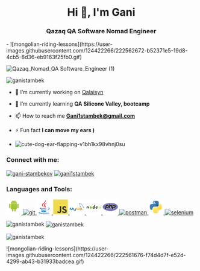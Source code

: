 <h1 align="center">Hi 👋, I'm Gani</h1>
<h3 align="center">Qazaq QA Software Nomad Engineer</h3>
- ![mongolian-riding-lessons](https://user-images.githubusercontent.com/124422266/222562672-b52371e5-19d8-4cb5-8d36-eb9163f25fb0.gif)

![Qazaq_Nomad_QA Software_Engineer (1)](https://user-images.githubusercontent.com/124422266/222557679-7c2623c3-c94f-4189-8d53-f4246baaf9eb.png)


<p align="left"> <img src="https://media.tenor.com/l9fh4ZmDHIsAAAAd/mongolian-riding-lessons.gif" alt="ganistambek" /> </p>

- 🔭 I’m currently working on [Qalaisyn](qalaisyn.world)

- 🌱 I’m currently learning **QA Silicone Valley, bootcamp**

- 📫 How to reach me **Gani1stambek@gmail.com**

- ⚡ Fun fact **I can move my ears )**
- ![cute-dog-ear-flapping-v1bh1kx98vhnj0su](https://user-images.githubusercontent.com/124422266/222561290-449f348f-7c4e-4f61-b0c5-65f1a1f93f4d.gif)


<h3 align="left">Connect with me:</h3>
<p align="left">
<a href="https://linkedin.com/in/gani-stambekov" target="blank"><img align="center" src="https://raw.githubusercontent.com/rahuldkjain/github-profile-readme-generator/master/src/images/icons/Social/linked-in-alt.svg" alt="gani-stambekov" height="30" width="40" /></a>
<a href="https://www.hackerrank.com/gani1stambek" target="blank"><img align="center" src="https://raw.githubusercontent.com/rahuldkjain/github-profile-readme-generator/master/src/images/icons/Social/hackerrank.svg" alt="gani1stambek" height="30" width="40" /></a>
</p>

<h3 align="left">Languages and Tools:</h3>
<p align="left"> <a href="https://developer.android.com" target="_blank" rel="noreferrer"> <img src="https://raw.githubusercontent.com/devicons/devicon/master/icons/android/android-original-wordmark.svg" alt="android" width="40" height="40"/> </a> <a href="https://git-scm.com/" target="_blank" rel="noreferrer"> <img src="https://www.vectorlogo.zone/logos/git-scm/git-scm-icon.svg" alt="git" width="40" height="40"/> </a> <a href="https://www.java.com" target="_blank" rel="noreferrer"> <img src="https://raw.githubusercontent.com/devicons/devicon/master/icons/java/java-original.svg" alt="java" width="40" height="40"/> </a> <a href="https://developer.mozilla.org/en-US/docs/Web/JavaScript" target="_blank" rel="noreferrer"> <img src="https://raw.githubusercontent.com/devicons/devicon/master/icons/javascript/javascript-original.svg" alt="javascript" width="40" height="40"/> </a> <a href="https://www.mysql.com/" target="_blank" rel="noreferrer"> <img src="https://raw.githubusercontent.com/devicons/devicon/master/icons/mysql/mysql-original-wordmark.svg" alt="mysql" width="40" height="40"/> </a> <a href="https://nodejs.org" target="_blank" rel="noreferrer"> <img src="https://raw.githubusercontent.com/devicons/devicon/master/icons/nodejs/nodejs-original-wordmark.svg" alt="nodejs" width="40" height="40"/> </a> <a href="https://www.php.net" target="_blank" rel="noreferrer"> <img src="https://raw.githubusercontent.com/devicons/devicon/master/icons/php/php-original.svg" alt="php" width="40" height="40"/> </a> <a href="https://postman.com" target="_blank" rel="noreferrer"> <img src="https://www.vectorlogo.zone/logos/getpostman/getpostman-icon.svg" alt="postman" width="40" height="40"/> </a> <a href="https://www.python.org" target="_blank" rel="noreferrer"> <img src="https://raw.githubusercontent.com/devicons/devicon/master/icons/python/python-original.svg" alt="python" width="40" height="40"/> </a> <a href="https://www.selenium.dev" target="_blank" rel="noreferrer"> <img src="https://raw.githubusercontent.com/detain/svg-logos/780f25886640cef088af994181646db2f6b1a3f8/svg/selenium-logo.svg" alt="selenium" width="40" height="40"/> </a> </p>

<p><img align="left" src="https://github-readme-stats.vercel.app/api/top-langs?username=ganistambek&show_icons=true&locale=en&layout=compact" alt="ganistambek" /></p>

<p>&nbsp;<img align="center" src="https://github-readme-stats.vercel.app/api?username=ganistambek&show_icons=true&locale=en" alt="ganistambek" /></p>

<p><img align="center" src="https://github-readme-streak-stats.herokuapp.com/?user=ganistambek&" alt="ganistambek" /></p>![mongolian-riding-lessons](https://user-images.githubusercontent.com/124422266/222561676-f74d4d7f-e52d-4299-ab43-b31933badcea.gif)


